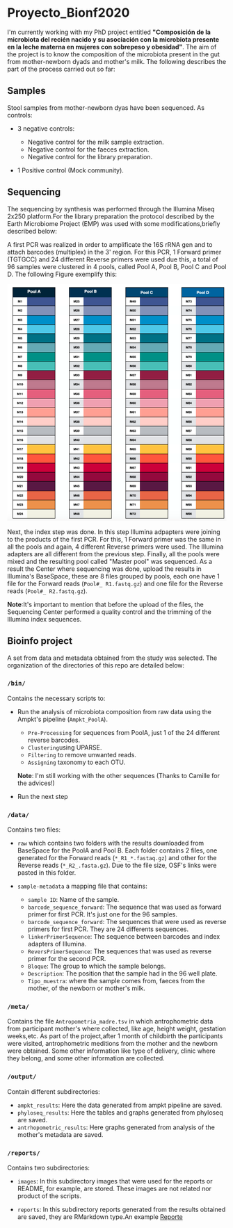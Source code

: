 # Proyecto_Bionf2020

I'm currently working with my PhD project entitled **"Composición de la microbiota del recién nacido y su asociación con la microbiota presente en la leche materna en mujeres con sobrepeso y obesidad"**. The aim of the project is to know the composition of the microbiota present in the gut from mother-newborn dyads and mother's milk. The following describes the part of the process carried out so far:

## Samples
Stool samples from mother-newborn dyas have been sequenced. As controls:
  * 3 negative controls: 
    * Negative control for the milk sample extraction.
    * Negative control for the faeces extraction.
    * Negative control for the library preparation.
  
  * 1 Positive control (Mock community). 

## Sequencing
The sequencing by synthesis was performed through the Illumina Miseq 2x250 platform.For the library preparation the protocol described by  the Earth Microbiome Project (EMP) was used with some modifications,briefly described below:

A first PCR was realized in order to amplificate the 16S rRNA gen and to attach barcodes (multiplex) in the 3' region. For this PCR, 1 Forward primer (TGTGCC) and 24 different Reverse primers were used due this, a total of 96 samples were clustered in 4 pools, called Pool A, Pool B, Pool C and Pool D. The following Figure exemplify this:

![Figura 1](reports/images/Librerias.png)

Next, the index step was done. In this step Illumina adpapters were joining to the products of the first PCR. For this, 1 Forward primer was the same in all the pools and again, 4 different Reverse primers were used. The Illumina adapters are all different from the previous step. Finally, all the pools were mixed and the resulting pool called "Master pool" was sequenced. As a result the Center where sequencing was done, upload the results in Illumina's BaseSpace, these are 8 files grouped by pools, each one have 1 file for the Forward reads (`Pool#_ R1.fastq.gz`) and one file for the Reverse reads (`Pool#_ R2.fastq.gz`). 

**Note**:It's important to mention that before the upload of the files, the Sequencing Center  performed a quality control and the trimming of the Illumina index sequences. 

## Bioinfo project  
A set from data and metadata obtained from the study was selected. The organization of the directories of this repo are detailed below:

### `/bin/`
Contains the necessary scripts to:
 * Run the analysis of microbiota composition from raw data using the Ampkt's pipeline (`Ampkt_PoolA`).
   * `Pre-Processing` for sequences from PoolA, just 1 of the 24 different reverse barcodes.
   * `Clustering`using UPARSE.
   * `Filtering` to remove unwanted reads.
   * `Assigning` taxonomy to each OTU.  
   
   **Note**: I'm still working with the other sequences (Thanks to Camille for the advices!) 
 * Run the next step 

### `/data/`
Contains two files:   
 * `raw` which contains two folders with the results downloaded from BaseSpace for the PoolA and Pool B. Each folder contains 2 files, one generated for the Forward reads (`*_R1_*.fastaq.gz`) and other for the Reverse reads (`*_R2_.fasta.gz`). Due to the file size, OSF's links were pasted in this folder.
 
 * `sample-metadata` a mapping file that contains: 
   * `sample ID`: Name of the sample. 
   * `barcode_sequence_forward`: The sequence that was used as forward primer for first PCR. It's just one for the 96 samples. 
   * `barcode_sequence_forward`: The sequences that were used as reverse primers for first PCR. They are 24 differents sequences. 
   * `linkerPrimerSequence`: The sequence between barcodes and index adapters of Illumina. 
   * `ReversPrimerSequence`: The sequences that was used as reverse primer for the second PCR. 
   * `Bloque`: The group to which the sample belongs.
   * `Description`: The position that the sample had in the 96 well plate.
   * `Tipo_muestra`: where the sample comes from, faeces from the mother, of the newborn or mother's milk.
   
### `/meta/`

Contains the file `Antropometria_madre.tsv` in which antrophometric data from participant mother's where collected, like age, height weight, gestation weeks,etc. As part of the project,after 1 month of childbirth the participants were visited, antrophometric meditions from the mother and the newborn were obtained. Some other information like type of delivery, clinic where they belong, and some other information are collected. 
 
### `/output/`
Contain different subdirectories:  

 * `ampkt_results`: Here the data generated from ampkt pipeline are saved.
 * `phyloseq_results`: Here the tables and graphs generated from phyloseq are saved. 
 * `antrhopometric_results`: Here graphs generated from analysis of the mother's metadata are saved. 

### `/reports/`
Contains two subdirectories: 
 * `images`: In this subdirectory images that were used for the reports or README, for example, are stored. These images are not related  nor product of the scripts. 
  
 * `reports`: In this subdirectory reports generated from the results obtained are saved, they are RMarkdown type.An example [Reporte](https://htmlpreview.github.io/?https://github.com/Emmanueleon/Proyecto_Bionf2020/blob/master/reports/reports/Composicio%CC%81n%20de%20la%20microbiota%20de%20la%20leche%20materna.html)
 





